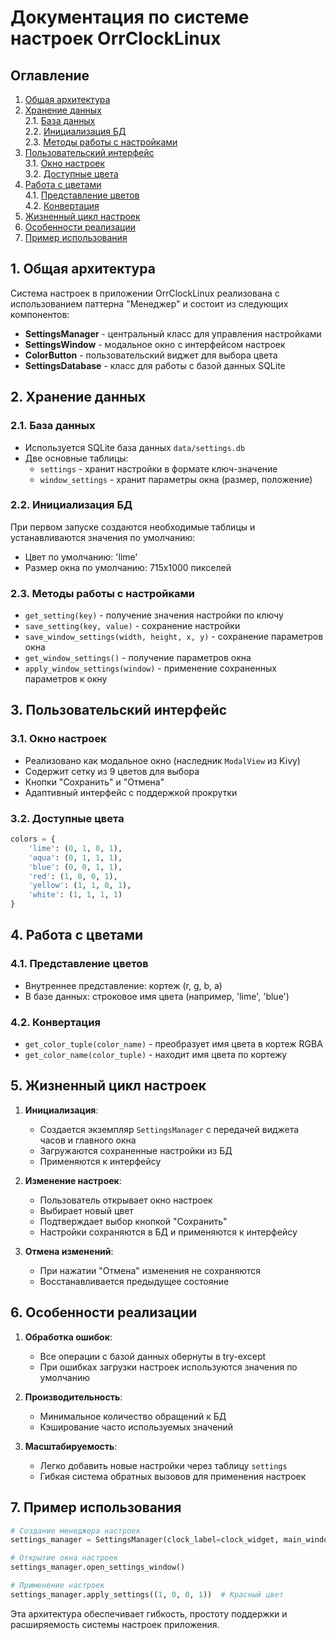 # Документация по системе настроек OrrClockLinux

## Оглавление
1. [Общая архитектура](#1-общая-архитектура)
2. [Хранение данных](#2-хранение-данных)  
   2.1. [База данных](#21-база-данных)  
   2.2. [Инициализация БД](#22-инициализация-бд)  
   2.3. [Методы работы с настройками](#23-методы-работы-с-настройками)
3. [Пользовательский интерфейс](#3-пользовательский-интерфейс)  
   3.1. [Окно настроек](#31-окно-настроек)  
   3.2. [Доступные цвета](#32-доступные-цвета)
4. [Работа с цветами](#4-работа-с-цветами)  
   4.1. [Представление цветов](#41-представление-цветов)  
   4.2. [Конвертация](#42-конвертация)
5. [Жизненный цикл настроек](#5-жизненный-цикл-настроек)
6. [Особенности реализации](#6-особенности-реализации)
7. [Пример использования](#7-пример-использования)

## 1. Общая архитектура

Система настроек в приложении OrrClockLinux реализована с использованием паттерна "Менеджер" и состоит из следующих компонентов:

- **SettingsManager** - центральный класс для управления настройками
- **SettingsWindow** - модальное окно с интерфейсом настроек
- **ColorButton** - пользовательский виджет для выбора цвета
- **SettingsDatabase** - класс для работы с базой данных SQLite

## 2. Хранение данных

### 2.1. База данных
- Используется SQLite база данных `data/settings.db`
- Две основные таблицы:
  - `settings` - хранит настройки в формате ключ-значение
  - `window_settings` - хранит параметры окна (размер, положение)

### 2.2. Инициализация БД
При первом запуске создаются необходимые таблицы и устанавливаются значения по умолчанию:
- Цвет по умолчанию: 'lime'
- Размер окна по умолчанию: 715x1000 пикселей

### 2.3. Методы работы с настройками
- `get_setting(key)` - получение значения настройки по ключу
- `save_setting(key, value)` - сохранение настройки
- `save_window_settings(width, height, x, y)` - сохранение параметров окна
- `get_window_settings()` - получение параметров окна
- `apply_window_settings(window)` - применение сохраненных параметров к окну

## 3. Пользовательский интерфейс

### 3.1. Окно настроек
- Реализовано как модальное окно (наследник `ModalView` из Kivy)
- Содержит сетку из 9 цветов для выбора
- Кнопки "Сохранить" и "Отмена"
- Адаптивный интерфейс с поддержкой прокрутки

### 3.2. Доступные цвета
```python
colors = {
    'lime': (0, 1, 0, 1),
    'aqua': (0, 1, 1, 1),
    'blue': (0, 0, 1, 1),
    'red': (1, 0, 0, 1),
    'yellow': (1, 1, 0, 1),
    'white': (1, 1, 1, 1)
}
```

## 4. Работа с цветами

### 4.1. Представление цветов
- Внутреннее представление: кортеж (r, g, b, a)
- В базе данных: строковое имя цвета (например, 'lime', 'blue')

### 4.2. Конвертация
- `get_color_tuple(color_name)` - преобразует имя цвета в кортеж RGBA
- `get_color_name(color_tuple)` - находит имя цвета по кортежу

## 5. Жизненный цикл настроек

1. **Инициализация**:
   - Создается экземпляр `SettingsManager` с передачей виджета часов и главного окна
   - Загружаются сохраненные настройки из БД
   - Применяются к интерфейсу

2. **Изменение настроек**:
   - Пользователь открывает окно настроек
   - Выбирает новый цвет
   - Подтверждает выбор кнопкой "Сохранить"
   - Настройки сохраняются в БД и применяются к интерфейсу

3. **Отмена изменений**:
   - При нажатии "Отмена" изменения не сохраняются
   - Восстанавливается предыдущее состояние

## 6. Особенности реализации

1. **Обработка ошибок**:
   - Все операции с базой данных обернуты в try-except
   - При ошибках загрузки настроек используются значения по умолчанию

2. **Производительность**:
   - Минимальное количество обращений к БД
   - Кэширование часто используемых значений

3. **Масштабируемость**:
   - Легко добавить новые настройки через таблицу `settings`
   - Гибкая система обратных вызовов для применения настроек

## 7. Пример использования

```python
# Создание менеджера настроек
settings_manager = SettingsManager(clock_label=clock_widget, main_window=main_window)

# Открытие окна настроек
settings_manager.open_settings_window()

# Применение настроек
settings_manager.apply_settings((1, 0, 0, 1))  # Красный цвет
```

Эта архитектура обеспечивает гибкость, простоту поддержки и расширяемость системы настроек приложения.
